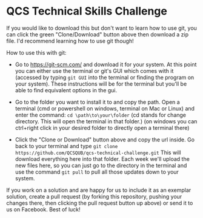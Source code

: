 # QCS Technical Skills Challenge

If you would like to download this but don't want to learn how to use git, you can click the green "Clone/Download" button above then download a zip file. I'd recommend learning how to use git though!

How to use this with git:
- Go to https://git-scm.com/ and download it for your system. At this point you can either use the terminal or git's GUI which comes with it (accessed by typing `git GUI` into the terminal or finding the program on your system). These instructions will be for the terminal but you'll be able to find equivalent options in the gui.
- Go to the folder you want to install it to and copy the path. Open a terminal (cmd or powershell on windows, terminal on Mac or Linux) and enter the command:
`cd \path\to\your\folder`
(cd stands for change directory. This will open the terminal in that folder.)
(on windows you can ctrl+right click in your desired folder to directly open a terminal there)

- Click the "Clone or Download" button above and copy the url inside. Go back to your terminal and type 
`git clone https://github.com/QCSQUB/qcs-technical-challenge.git`
This will download everything here into that folder. Each week we'll upload the new files here, so you can just go to the directory in the terminal and use the command
`git pull`
to pull all those updates down to your system.

 If you work on a solution and are happy for us to include it as an exemplar solution, create a pull request (by forking this repository, pushing your changes there, then clicking the pull request button up above) or send it to us on Facebook. Best of luck!
